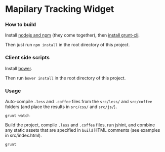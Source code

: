 Mapilary Tracking Widget
========================================

### How to build

Install [nodejs and npm](http://nodejs.org/download/) (they come together), then [install grunt-cli](http://gruntjs.com/getting-started).

Then just run `npm install` in the root directory of this project.

### Client side scripts

Install [bower](http://bower.io/#installing-bower).

Then run `bower install` in the root directory of this project.

### Usage

Auto-compile `.less` and `.coffee` files from the `src/less/` and `src/coffee` folders (and place the results in `src/css/` and `src/js/`).

    grunt watch

Build the project, compile `.less` and `.coffee` files, run jshint, and combine any static assets that are specified in `build` HTML comments (see examples in src/index.html).

    grunt
